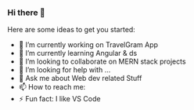 ### Hi there 👋

Here are some ideas to get you started:

- 🔭 I’m currently working on TravelGram App
- 🌱 I’m currently learning Angular & ds
- 👯 I’m looking to collaborate on MERN stack projects
- 🤔 I’m looking for help with ...
- 💬 Ask me about Web dev related Stuff
- 📫 How to reach me: 
- ⚡ Fun fact: I like VS Code

